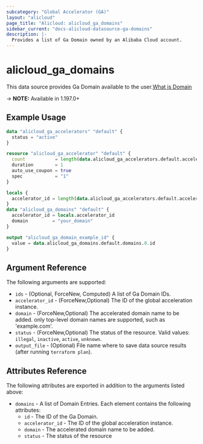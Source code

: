 ```yaml
---
subcategory: "Global Accelerator (GA)"
layout: "alicloud"
page_title: "Alicloud: alicloud_ga_domains"
sidebar_current: "docs-alicloud-datasource-ga-domains"
description: |-
  Provides a list of Ga Domain owned by an Alibaba Cloud account.
---
```


# alicloud_ga_domains

This data source provides Ga Domain available to the user.[What is Domain](https://www.alibabacloud.com/help/en/global-accelerator/latest/createdomain)

-> **NOTE:** Available in 1.197.0+

## Example Usage

```terraform
data "alicloud_ga_accelerators" "default" {
  status = "active"
}

resource "alicloud_ga_accelerator" "default" {
  count           = length(data.alicloud_ga_accelerators.default.accelerators) > 0 ? 0 : 1
  duration        = 1
  auto_use_coupon = true
  spec            = "1"
}

locals {
  accelerator_id = length(data.alicloud_ga_accelerators.default.accelerators) > 0 ? data.alicloud_ga_accelerators.default.accelerators.0.id : alicloud_ga_accelerator.default.0.id
}
data "alicloud_ga_domains" "default" {
  accelerator_id = locals.accelerator_id
  domain         = "your_domain"
}

output "alicloud_ga_domain_example_id" {
  value = data.alicloud_ga_domains.default.domains.0.id
}
```

## Argument Reference

The following arguments are supported:
* `ids` - (Optional, ForceNew, Computed) A list of Ga Domain IDs.
* `accelerator_id` - (ForceNew,Optional) The ID of the global acceleration instance.
* `domain` - (ForceNew,Optional) The accelerated domain name to be added. only top-level domain names are supported, such as 'example.com'.
* `status` - (ForceNew,Optional) The status of the resource. Valid values: `illegal`, `inactive`, `active`, `unknown`.
* `output_file` - (Optional) File name where to save data source results (after running `terraform plan`).


## Attributes Reference

The following attributes are exported in addition to the arguments listed above:
* `domains` - A list of Domain Entries. Each element contains the following attributes:
  * `id` - The ID of the Ga Domain.
  * `accelerator_id` - The ID of the global acceleration instance.
  * `domain` - The accelerated domain name to be added.
  * `status` - The status of the resource
